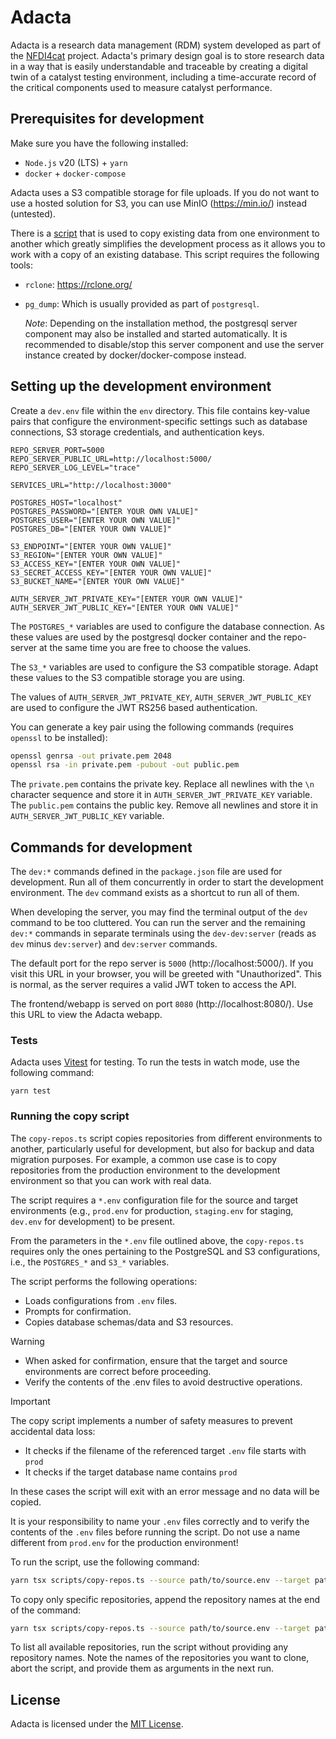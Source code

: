 # Adacta

Adacta is a research data management (RDM) system developed as part of the [NFDI4cat](https://nfdi4cat.org) project.
Adacta's primary design goal is to store research data in a way that is easily understandable and traceable by creating
a digital twin of a catalyst testing environment, including a time-accurate record of the critical components used to
measure catalyst performance.

## Prerequisites for development

Make sure you have the following installed:

- `Node.js` v20 (LTS) + `yarn`
- `docker` + `docker-compose`

Adacta uses a S3 compatible storage for file uploads. If you do not want to use a hosted solution for S3, you can use
MinIO (https://min.io/) instead (untested).

There is a [script](#running-the-copy-script) that is used to copy existing data from one environment to another which
greatly simplifies the development process as it allows you to work with a copy of an existing database.
This script requires the following tools:

- `rclone`: https://rclone.org/
- `pg_dump`: Which is usually provided as part of `postgresql`.

  _Note_: Depending on the installation method, the postgresql server component may also be installed and started
  automatically.
  It is recommended to disable/stop this server component and use the server instance created by docker/docker-compose
  instead.

## Setting up the development environment

Create a `dev.env` file within the `env` directory. This file contains key-value pairs that configure the
environment-specific settings such as database connections, S3 storage credentials, and authentication keys.

```env
REPO_SERVER_PORT=5000
REPO_SERVER_PUBLIC_URL=http://localhost:5000/
REPO_SERVER_LOG_LEVEL="trace"

SERVICES_URL="http://localhost:3000"

POSTGRES_HOST="localhost"
POSTGRES_PASSWORD="[ENTER YOUR OWN VALUE]"
POSTGRES_USER="[ENTER YOUR OWN VALUE]"
POSTGRES_DB="[ENTER YOUR OWN VALUE]"

S3_ENDPOINT="[ENTER YOUR OWN VALUE]"
S3_REGION="[ENTER YOUR OWN VALUE]"
S3_ACCESS_KEY="[ENTER YOUR OWN VALUE]"
S3_SECRET_ACCESS_KEY="[ENTER YOUR OWN VALUE]"
S3_BUCKET_NAME="[ENTER YOUR OWN VALUE]"

AUTH_SERVER_JWT_PRIVATE_KEY="[ENTER YOUR OWN VALUE]"
AUTH_SERVER_JWT_PUBLIC_KEY="[ENTER YOUR OWN VALUE]"
```

The `POSTGRES_*` variables are used to configure the database connection. As these values are used by the postgresql
docker container and the repo-server at the same time you are free to choose the values.

The `S3_*` variables are used to configure the S3 compatible storage. Adapt these values to the S3 compatible storage
you are using.

The values of `AUTH_SERVER_JWT_PRIVATE_KEY`, `AUTH_SERVER_JWT_PUBLIC_KEY` are used to configure the JWT RS256 based
authentication.

You can generate a key pair using the following commands (requires `openssl` to be installed):

```bash
openssl genrsa -out private.pem 2048
openssl rsa -in private.pem -pubout -out public.pem
```

The `private.pem` contains the private key. Replace all newlines with the `\n` character sequence and store it
in `AUTH_SERVER_JWT_PRIVATE_KEY` variable.
The `public.pem` contains the public key. Remove all newlines and store it in `AUTH_SERVER_JWT_PUBLIC_KEY` variable.

## Commands for development

The `dev:*` commands defined in the `package.json` file are used for development. Run all of them concurrently in order
to start the development environment. The `dev` command exists as a shortcut to run all of them.

When developing the server, you may find the terminal output of the `dev` command to be too cluttered. You can run the
server and the remaining `dev:*` commands in separate terminals using the `dev-dev:server` (reads as `dev`
minus `dev:server`) and `dev:server` commands.

The default port for the repo server is `5000` (http://localhost:5000/).
If you visit this URL in your browser, you will be greeted with "Unauthorized". This is normal, as the server requires a
valid JWT token to access the API.

The frontend/webapp is served on port `8080` (http://localhost:8080/).
Use this URL to view the Adacta webapp.

### Tests

Adacta uses [Vitest](https://vitest.dev/) for testing. To run the tests in watch mode, use the
following command:

    yarn test

### Running the copy script

The `copy-repos.ts` script copies repositories from different environments to another, particularly useful for
development, but also for backup and data migration purposes. For example, a common use case is to copy repositories
from the production environment to the development environment so that you can work with real data.

The script requires a `*.env` configuration file for the source and target environments (e.g., `prod.env` for
production, `staging.env` for staging, `dev.env` for development) to be present.

From the parameters in the `*.env` file outlined above, the `copy-repos.ts` requires only the ones pertaining to the
PostgreSQL and S3 configurations, i.e., the `POSTGRES_*` and `S3_*` variables.

The script performs the following operations:

- Loads configurations from `.env` files.
- Prompts for confirmation.
- Copies database schemas/data and S3 resources.

> [!WARNING]
>
> - When asked for confirmation, ensure that the target and source environments are correct before proceeding.
> - Verify the contents of the .env files to avoid destructive operations.

> [!IMPORTANT]
>
> The copy script implements a number of safety measures to prevent accidental data loss:
>
> - It checks if the filename of the referenced target `.env` file starts with `prod`
> - It checks if the target database name contains `prod`
>
> In these cases the script will exit with an error message and no data will be copied.
>
> It is your responsibility to name your `.env` files correctly and to verify the contents of the `.env` files before
> running the script. Do not use a name different from `prod.env` for the production environment!

To run the script, use the following command:

```bash
yarn tsx scripts/copy-repos.ts --source path/to/source.env --target path/to/target.env
```

To copy only specific repositories, append the repository names at the end of the command:

```bash
yarn tsx scripts/copy-repos.ts --source path/to/source.env --target path/to/target.env repo1 repo2 repo3
```

To list all available repositories, run the script without providing any repository names. Note the names of the
repositories you want to clone, abort the script, and provide them as arguments in the next run.

## License

Adacta is licensed under the [MIT License](LICENSE).
